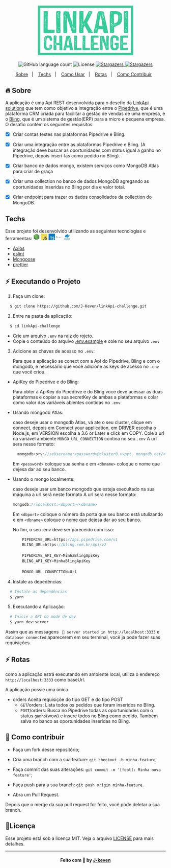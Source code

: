<h3 align="center">
  <span>
  <img alt="GoStack" src="assets/challenge-logo.png"  width='300px'/>
  </span>
</h3>

<p align="center">
  <img alt="GitHub language count" src="https://img.shields.io/github/languages/count/J-Keven/linkApi-challenge?color=blue">

  <img alt="License" src="https://img.shields.io/badge/license-MIT-blue">

  <a href="https://github.com/J-keven/linkApi-challenge/stargazers">
    <img alt="Stargazers" src="https://img.shields.io/github/stars/J-Keven/linkApi-challenge?style=social">
  </a>

  <a href="https://github.com/J-Keven/linkApi-challenge/network/members">
    <img alt="Stargazers" src="https://img.shields.io/github/forks/J-keven/linkApi-challenge?style=social">
  </a>
</p>


<p align="center">
  <a href="https://github.com/J-Keven/linkApi-challenge/#sobre">Sobre</a>&nbsp;&nbsp;&nbsp;|&nbsp;&nbsp;&nbsp;
  <a href="https://github.com/J-Keven/linkApi-challenge/#-como-usar">Techs</a>&nbsp;&nbsp;&nbsp;|&nbsp;&nbsp;&nbsp;
  <a href="https://github.com/J-Keven/linkApi-challenge/#-como-usar">Como Usar</a>&nbsp;&nbsp;&nbsp;|&nbsp;&nbsp;&nbsp;
  <a href="https://github.com/J-Keven/linkApi-challenge/#-rotas">Rotas</a>&nbsp;&nbsp;&nbsp;|&nbsp;&nbsp;&nbsp;
  <a href="https://github.com/J-Keven/linkApi-challenge/#-como-contribuir">Como Contribuir</a>&nbsp;&nbsp;&nbsp;
  <!-- <a href="#memo-licença">Licença</a> -->
</p>

## :fire: Sobre
A aplicação é uma Api REST desenvolvida para o desefio da [LinkApi solutions](https://www.linkapi.solutions/) que tem como objetivo a integração entre o [Pipedrive](https://www.pipedrive.com/pt), que é uma plataforma CRM criada para facilitar a gestão de vendas de uma empresa, e o [Bling](https://www.bling.com.br/home), que é um sistema de gestão(ERP) para a micro e pequena empresa. 
O desafio contém os seguintes requisitos: 
  - [x] Criar contas testes nas plataformas Pipedrive e Bling.

  - [x] Criar uma integração entre as plataformas Pipedrive e Bling. (A integração deve buscar as oportunidades com status igual a ganho no Pipedrive, depois inseri-las como pedido no Bling).

  - [x] Criar banco de dados mongo, existem serviços como MongoDB Atlas para criar de graça

  - [x] Criar uma collection no banco de dados MongoDB agregando as oportunidades inseridas no Bling por dia e valor total.

  - [x] Criar endpoint para trazer os dados consolidados da collection do MongoDB.
## Techs
Esse projeto foi desenvolvido utilizando as seguintes tecnologias e ferramentas:
<code><img height="20" src="https://raw.githubusercontent.com/github/explore/80688e429a7d4ef2fca1e82350fe8e3517d3494d/topics/nodejs/nodejs.png"></code> <code><img height="20" src="https://raw.githubusercontent.com/github/explore/80688e429a7d4ef2fca1e82350fe8e3517d3494d/topics/javascript/javascript.png"></code> <code><img height="20" src="https://raw.githubusercontent.com/github/explore/80688e429a7d4ef2fca1e82350fe8e3517d3494d/topics/typescript/typescript.png"></code> <code><img height="20" src="https://raw.githubusercontent.com/github/explore/80688e429a7d4ef2fca1e82350fe8e3517d3494d/topics/mongodb/mongodb.png"></code> <code><img height="20" src="https://raw.githubusercontent.com/github/explore/80688e429a7d4ef2fca1e82350fe8e3517d3494d/topics/docker/docker.png"></code>
- [Axios](https://github.com/axios/axios)
- [eslint](https://eslint.org/docs/user-guide/configuring)
- [Mongoose]()
- [prettier](https://prettier.io/docs/en/options.html)

## ⚡ Executando o Projeto

1. Faça um clone:

```sh
  $ git clone https://github.com/J-Keven/linkApi-challenge.git
```

2. Entre na pasta da aplicação:

  ```sh
    $ cd linkApi-challenge
  ```

  - Crie um arquivo ``.env`` na raiz do rojeto.
  - Copie o conteúdo do arquivo [.env.example](freelasApp-api/.env.example) e cole no seu arquivo ``.env``

3. Adicione as chaves de acesso no ``.env``:

    Para que a aplicação se conect com a Api do Pipedrive, Bling e com o mongodb, é necessário que você adicione as keys de acesso no ``.env`` que você criou.

  - ApiKey do Pipedrive e do Bling:

    Para obter a ApiKey do Pipedrive e do Bling voce deve acessar as duas plataformas e copiar a sua secretKey de ambas a plataformas e colar como valor das variáveis abientes contidas no ``.env``

  + Usando mongodb Atlas: 

    caso deseje usar o mongodb Atlas, vá ate o seu cluster, clique em connect, depois em Connect your application, em DRIVER escolha o Node.js, em VERSION escolha a 3.6 or Later e click em COPY. Cole a url na variável ambiente ``MONGO_URL_CONNECTION`` contina no seu ``.env``
    A url sera nesse formato:

      ```js
        mongodb+srv://seUsername:<password>@cluster0.vvpyt. mongodb.net/<dbname>?retryWrites=true&w=majority
      ```

    Em ``<pessword>`` coloque sua senha e em ``<dbname>`` coloque o nome que dejesa dar ao seu banco.
- Usando o mongo localmente:

  caso deseje usar um banco mongodb que esteja execultado na sua máquina a url será neste formato 
  A url sera nesse formato:
  ```js
  mongodb://localhost:<dbport>/<dbname>
  ```
  Em ``<dbport>`` coloque o número da porta que seu banco está utulizando e em ``<dbname>`` coloque o nome que dejesa dar ao seu banco.

  No fim, o seu .env deve ser pareceido com isso: 
  ```js
      PIPEDRIVE_URL=https://api.pipedrive.com/v1
      BLING_URL=https://bling.com.br/Api/v2

      PIPEDRIVE_API_KEY=MinhaBlingApiKey
      BLING_API_KEY=MinhaBlingApiKey

      MONGO_URL_CONNECTION=Url
  ```
4. Instale as depedências:
```sh
  # Instale as dependências
  $ yarn
```

5. Executando a Aplicação:
```sh
  # Inicie a API no mode de dev
  $ yarn dev:server
```

Assim que as messagens `` 🚀 server started in http://localhost:3333`` e ``database connected`` aparecerem em seu terminal, você ja pode fazer suas requisições.
## ⚡ Rotas

como a aplicação estrá executando em ambiente local, utiliza o endereço ``http://localhost:3333`` como baseUrl.

A aplicação possie uma única.
- orders
Aceita requisiçõe do tipo GET e do tipo POST
  - ``GET``/orders:
  Lista todos os pedidos que foram inseridos no Bling.
  - ``POST``/orders:
  Busca no Pipedrive todas as oportunidades com o status `ganho`(wow) e insere todos no Bling como pedido. 
  Também salva no banco as oportunidades inseridas no Bling.

## 🚀 Como contribuir

- Faça um fork desse repositório;
- Cria uma branch com a sua feature: `git checkout -b minha-feature`;
- Faça commit das suas alterações: `git commit -m '[feat]: Minha nova feature'`;
- Faça push para a sua branch: `git push origin minha-feature`.

- Abra um Pull Request.

Depois que o merge da sua pull request for feito, você pode deletar a sua branch.

## 📝Licença

Esse projeto está sob a licença MIT. Veja o arquivo [LICENSE](LICENSE) para mais detalhes.

---
<h4 align="center">
    Feito com 💜 by <a href="https://www.linkedin.com/in/jhonnas-keven-884a97159/" target="_blank">J-keven</a>
</h4>

